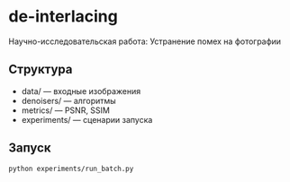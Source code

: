 # de-interlacing
Научно-исследовательская работа: Устранение помех на фотографии

## Структура
- data/ — входные изображения
- denoisers/ — алгоритмы
- metrics/ — PSNR, SSIM
- experiments/ — сценарии запуска

## Запуск
```bash
python experiments/run_batch.py
